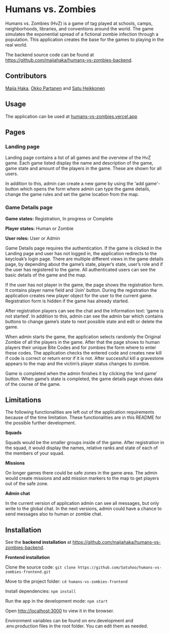 # Humans vs. Zombies

Humans vs. Zombies (HvZ) is a game of tag played at schools, camps, neighborhoods, libraries, and conventions around the world. The game simulates the exponential spread of a fictional zombie infection through a population. This application creates the base for the games to playing in the real world.

The backend source code can be found at https://github.com/maijahaka/humans-vs-zombies-backend.

## Contributors

[Maija Haka](https://github.com/maijahaka), [Okko Partanen](https://github.com/okarp) and [Satu Heikkonen](https://github.com/Satuhoo)

## Usage

The application can be used at [humans-vs-zombies.vercel.app](https://humans-vs-zombies.vercel.app/)

## Pages

### Landing page

Landing page contains a list of all games and the overview of the HvZ game. Each game listed display the name and description of the game, game state and amount of the players in the game. These are shown for all users.

In addition to this, admin can create a new game by using the 'add game'- button which opens the form where admin can type the game details, change the game rules and set the game location from the map.

### Game Details page

**Game states:** Registration, In progress or Complete  

**Player states:** Human or Zombie  

**User roles:** User or Admin  

Game Details page requires the authentication. If the game is clicked in the Landing page and user has not logged in, the application redirects to the keycloak’s login page. 
There are multiple different views in the game details page, by depending about the game’s state, player’s state, user’s role and if the user has registered to the game. All authenticated users can see the basic details of the game and the map.

If the user has not player in the game, the page shows the registration form. It contains player name field and ‘Join’ button. During the registration the application creates new player object for the user to the current game. Registration form is hidden if the game has already started.

After registration players can see the chat and the information text: ‘game is not started’. In addition to this, admin can see the admin bar which contains buttons to change game’s state to next possible state and edit or delete the game.

When admin starts the game, the application selects randomly the Original Zombie of all the players in the game. After that the page shows to human players their unique Bite Codes and for zombies the form where to enter these codes. The application checks the entered code and creates new kill if code is correct or return error if it is not. After successful kill a gravestone appears to the map and the victim’s player status changes to zombie.

Game is completed when the admin finishes it by clicking the ‘end game’ button. When game’s state is completed, the game details page shows data of the course of the game.

## Limitations

The following functionalities are left out of the application requirements because of the time limitation. These functionalities are in this README for the possible further development.

**Squads**

Squads would be the smaller groups inside of the game. After registration in the squad, it would display the names, relative ranks and state of each of the members of your squad. 

**Missions**

On longer games there could be safe zones in the game area. The admin would create missions and add mission markers to the map to get players out of the safe zone.

**Admin chat**

In the current version of application admin can see all messages, but only write to the global chat. In the next versions, admin could have a chance to send messages also to human or zombie chat.

## Installation

See the **backend installation** at https://github.com/maijahaka/humans-vs-zombies-backend.

**Frontend installation**

Clone the source code:
`git clone https://github.com/Satuhoo/humans-vs-zombies-frontend.git`

Move to the project folder:
`cd humans-vs-zombies-frontend`

Install dependencies:
`npm install`

Run the app in the development mode:
`npm start`

Open [http://localhost:3000](http://localhost:3000) to view it in the browser.

Environment variables can be found  on env.development and .env.production files in the root folder. You can edit them as needed.

